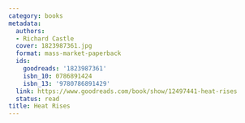 ```yaml
---
category: books
metadata:
  authors:
  - Richard Castle
  cover: 1823987361.jpg
  format: mass-market-paperback
  ids:
    goodreads: '1823987361'
    isbn_10: 0786891424
    isbn_13: '9780786891429'
  link: https://www.goodreads.com/book/show/12497441-heat-rises
  status: read
title: Heat Rises
---
```

